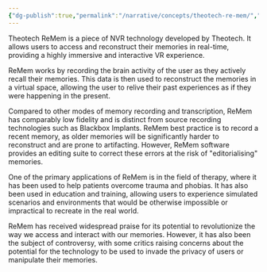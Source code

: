 ```yaml
---
{"dg-publish":true,"permalink":"/narrative/concepts/theotech-re-mem/","dgPassFrontmatter":true}
---
```


Theotech ReMem is a piece of NVR technology developed by Theotech. It allows users to access and reconstruct their memories in real-time, providing a highly immersive and interactive VR experience.

ReMem works by recording the brain activity of the user as they actively recall their memories. This data is then used to reconstruct the memories in a virtual space, allowing the user to relive their past experiences as if they were happening in the present.

Compared to other modes of memory recording and transcription, ReMem has comparably low fidelity and is distinct from source recording technologies such as Blackbox Implants. ReMem best practice is to record a recent memory, as older memories will be significantly harder to reconstruct and are prone to artifacting. However, ReMem software provides an editing suite to correct these errors at the risk of "editorialising" memories.

One of the primary applications of ReMem is in the field of therapy, where it has been used to help patients overcome trauma and phobias. It has also been used in education and training, allowing users to experience simulated scenarios and environments that would be otherwise impossible or impractical to recreate in the real world.

ReMem has received widespread praise for its potential to revolutionize the way we access and interact with our memories. However, it has also been the subject of controversy, with some critics raising concerns about the potential for the technology to be used to invade the privacy of users or manipulate their memories.
